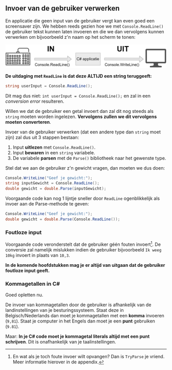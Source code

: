 ## Invoer van de gebruiker verwerken

En applicatie die geen input van de gebruiker vergt kan even goed een screensaver zijn. We hebben reeds gezien hoe we met ``Console.ReadLine()`` de gebruiker tekst kunnen laten invoeren en die we dan vervolgens kunnen verwerken om bijvoorbeeld z'n naam op het scherm te tonen:


![Deze vereenvoudiging van de meeste van onze applicaties blijft gelden.](../assets/1_csharpbasics/inuit.png)

**De uitdaging met ``ReadLine`` is dat deze ALTIJD een string teruggeeft:**


```csharp
string userInput = Console.ReadLine();
```
Dit mag dus niet: ``int userInput = Console.ReadLine();`` en zal in een *conversion error* resulteren.

Willen we dat de gebruiker een getal invoert dan zal dit nog steeds als ``string`` moeten worden ingelezen. **Vervolgens zullen we dit vervolgens moeten converteren**.



Invoer van de gebruiker verwerken (dat een andere type dan ``string`` moet zijn) zal dus uit 3 stappen bestaan:

1. Input **uitlezen** met ``Console.ReadLine()``.
2. Input **bewaren** in een ``string`` variabele.
3. De variabele **parsen** met de ``Parse()`` bibliotheek naar het gewenste type.



Stel dat we aan de gebruiker z'n gewicht vragen, dan moeten we dus doen:

```csharp
Console.WriteLine("Geef je gewicht:");
string inputGewicht = Console.ReadLine();
double gewicht = double.Parse(inputGewicht);
```

Voorgaande code kan nog 1 lijntje sneller door ``ReadLine`` ogenblikkelijk als invoer aan de Parse-methode te geven:

```csharp
Console.WriteLine("Geef je gewicht:");
double gewicht = double.Parse(Console.ReadLine());
```




### Foutloze input

Voorgaande code veronderstelt dat de gebruiker géén fouten invoert[^geenfouten]. De conversie zal namelijk mislukken indien de gebruiker bijvoorbeeld ``Ik weeg 10kg`` invoert in plaats van ``10,3``.

**In de komende hoofdstukken mag je er altijd van uitgaan dat de gebruiker foutloze input geeft.**

### Kommagetallen in C\#

Goed opletten nu.

De invoer van kommagetallen door de gebruiker is afhankelijk van de landinstellingen van je besturingssysteem. Staat deze in Belgisch/Nederlands dan moet je kommagetallen met een **komma** invoeren (``9,81``). Staat je computer in het Engels dan moet je een **punt** gebruiken (``9.81``).


Maar: **In je C# code moet je kommagetal literals altijd met een punt schrijven**. Dit is onafhankelijk van je taalinstellingen. 


[^geenfouten]: En wat als je toch foute invoer wilt opvangen? Dan is ``TryParse`` je vriend. Meer informatie hierover in de appendix.




